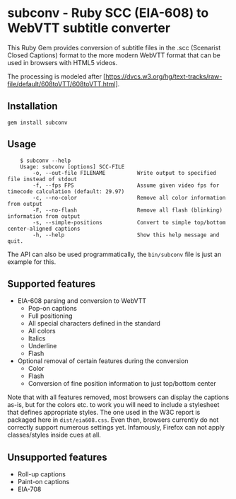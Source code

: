 subconv - Ruby SCC (EIA-608) to WebVTT subtitle converter
=========================================================

This Ruby Gem provides conversion of subtitle files in the .scc (Scenarist Closed
Captions) format to the more modern WebVTT format that can be used in browsers
with HTML5 videos.

The processing is modeled after [https://dvcs.w3.org/hg/text-tracks/raw-file/default/608toVTT/608toVTT.html].

Installation
------------
	gem install subconv

Usage
-----
        $ subconv --help
        Usage: subconv [options] SCC-FILE
            -o, --out-file FILENAME          Write output to specified file instead of stdout
            -f, --fps FPS                    Assume given video fps for timecode calculation (default: 29.97)
            -c, --no-color                   Remove all color information from output
            -F, --no-flash                   Remove all flash (blinking) information from output
            -s, --simple-positions           Convert to simple top/bottom center-aligned captions
            -h, --help                       Show this help message and quit.

The API can also be used programmatically, the `bin/subconv` file is just an
example for this.

Supported features
------------------
* EIA-608 parsing and conversion to WebVTT
  * Pop-on captions
  * Full positioning
  * All special characters defined in the standard
  * All colors
  * Italics
  * Underline
  * Flash
* Optional removal of certain features during the conversion
  * Color
  * Flash
  * Conversion of fine position information to just top/bottom center

Note that with all features removed, most browsers can display the captions as-is,
but for the colors etc. to work you will need to include a stylesheet that defines
appropriate styles. The one used in the W3C report is packaged here in `dist/eia608.css`.
Even then, browsers currently do not correctly support numerous settings yet. Infamously,
Firefox can not apply classes/styles inside cues at all.

Unsupported features
--------------------
* Roll-up captions
* Paint-on captions
* EIA-708
